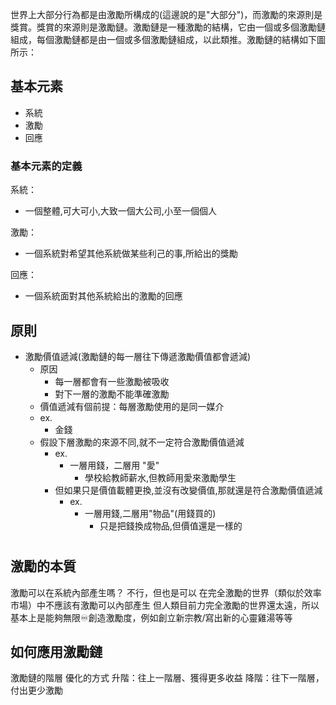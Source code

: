 世界上大部分行為都是由激勵所構成的(這邊說的是"大部分")，而激勵的來源則是獎賞。獎賞的來源則是激勵鏈。激勵鏈是一種激勵的結構，它由一個或多個激勵鏈組成，每個激勵鏈都是由一個或多個激勵鏈組成，以此類推。激勵鏈的結構如下圖所示：

## 基本元素

- 系統 
- 激勵
- 回應

### 基本元素的定義

系統：
- 一個整體,可大可小,大致一個大公司,小至一個個人

激勵：
- 一個系統對希望其他系統做某些利己的事,所給出的獎勵

回應：
- 一個系統面對其他系統給出的激勵的回應



## 原則

- 激勵價值遞減(激勵鏈的每一層往下傳遞激勵價值都會遞減)
  - 原因
    - 每一層都會有一些激勵被吸收
    - 對下一層的激勵不能準確激勵
  - 價值遞減有個前提：每層激勵使用的是同一媒介
  - ex.
    - 金錢
  - 假設下層激勵的來源不同,就不一定符合激勵價值遞減
    - ex.
      - 一層用錢，二層用 "愛"
        - 學校給教師薪水,但教師用愛來激勵學生
    - 但如果只是價值載體更換,並沒有改變價值,那就還是符合激勵價值遞減
      - ex.
        - 一層用錢,二層用"物品"(用錢買的)
          - 只是把錢換成物品,但價值還是一樣的

#

## 激勵的本質
激勵可以在系統內部產生嗎？
不行，但也是可以
在完全激勵的世界（類似於效率市場）中不應該有激勵可以內部產生
但人類目前力完全激勵的世界還太遠，所以基本上是能夠無限♾️創造激勵度，例如創立新宗教/寫出新的心靈雞湯等等

## 如何應用激勵鏈
激勵鏈的階層
優化的方式
升階：往上一階層、獲得更多收益
降階：往下一階層，付出更少激勵
